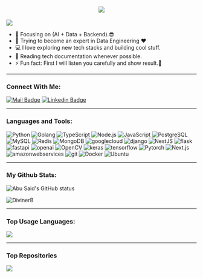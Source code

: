 <h1 align="center">
  <a href="https://git.io/typing-svg">
    <img src="https://readme-typing-svg.herokuapp.com/?lines=Hello,+There!+👋;This+is+Diviner+B....;Nice+to+meet+you!&center=true&size=30">
  </a>
</h1>

![](https://komarev.com/ghpvc/?username=DivinerB&color=brightgreen&abbreviated=true)

- 🔭 Focusing on (AI + Data + Backend).😎
- 🌱 Trying to become an expert in Data Engineering ❤
- 💻 I love exploring new tech stacks and building cool stuff.
- 📰 Reading tech documentation whenever possible.
- ⚡ Fun fact: First I will listen you carefully and show result.🤣

---

### Connect With Me:

[![Mail Badge](https://img.shields.io/badge/Gmail-D14836?style=for-the-badge&logo=gmail&logoColor=white)](mailto:jamespotter0825@gmail.com)
[![Linkedin Badge](https://img.shields.io/badge/LinkedIn-0077B5?style=for-the-badge&logo=linkedin&logoColor=white)](https://www.linkedin.com/in/james-potter-34n5/) 

---

### Languages and Tools:

![Python](https://img.shields.io/badge/Python-1572B6?style=flat-square&logo=python&logoColor=white)
![Golang](https://img.shields.io/badge/Golang-F7F7F7?style=flat-square&logo=go&logoColor=00A7D0)
![TypeScript](https://img.shields.io/badge/TypeScript-007ACC?style=flat-square&logo=typescript&logoColor=white)
![Node.js](https://img.shields.io/badge/Node.js-43853D?style=flat-square&logo=node.js&logoColor=white)
![JavaScript](https://img.shields.io/badge/JavaScript-F7DF1E?style=flat-square&logo=javascript&logoColor=black)
![PostgreSQL](https://img.shields.io/badge/PostgreSQL-31658D?style=flastic&logo=PostgreSQL&logoColor=white)
![MySQL](https://img.shields.io/badge/MySQL-005C84?style=flat-square&logo=mysql&logoColor=white)
![Redis](https://img.shields.io/badge/redis-%23DD0031.svg?&style=flat-square&logo=redis&logoColor=white)
![MongoDB](https://img.shields.io/badge/MongoDB-F7F7F7?style=flat-square&logo=mongodb&logoColor=49A248)
![googlecloud](https://img.shields.io/badge/GoogleCloud-4285F4?style=flastic&logo=googlecloud&logoColor=white)
![django](https://img.shields.io/badge/django-f7f7f7?style=flastic&logo=django&logoColor=092E20)
![NestJS](https://img.shields.io/badge/Nestjs-000000?style=flat-square&logo=nestjs&logoColor=D9224D)
![flask](https://img.shields.io/badge/flask-white?style=flat-square&logo=flask&logoColor=black)
![fastapi](https://img.shields.io/badge/fastapi-009688?style=flastic&logo=FastAPI&logoColor=F24E1E)
![openai](https://img.shields.io/badge/openai-F7F7F7?style=flat-square&logo=OpenAI&logoColor=black)
![OpenCV](https://img.shields.io/badge/OpenCV-23DD0031?style=flastic&logo=opencv&logoColor=5C3EE8)
![keras](https://img.shields.io/badge/Keras-D00000?style=flat-square&logo=keras&logoColor=white)
![tensorflow](https://img.shields.io/badge/tensorflow-f7f7f7?style=flat-square&logo=tensorflow&logoColor=FF6F00)
![Pytorch](https://img.shields.io/badge/Pytorch-E34F26?style=flat-square&logo=pytorch&logoColor=white)
![Next.js](https://img.shields.io/badge/Next.js-f7f7f7?style=flastic&logo=Next.js&logoColor=000000)
![amazonwebservices](https://img.shields.io/badge/amazonwebservices-232F3E?style=flastic&logo=AmazonWebServices&logoColor=007ACC)
![git](https://img.shields.io/badge/git-f7f7f7?style=flastic&logo=Git&logoColor=F05032)
![Docker](https://img.shields.io/badge/Docker-0CC1F3?style=flat-square&logo=docker&logoColor=white)
![Ubuntu](https://img.shields.io/badge/Ubuntu-E05924?style=flat-square&logo=ubuntu&logoColor=black)

---

### My Github Stats:

<p>
  <img align="center" src="https://github-readme-stats.vercel.app/api?username=DivinerB&show_icons=true&include_all_commits=true&theme=algolia&hide_border=true" alt="Abu Said's GitHub status" />
</p>
<p>
  <img align="center" src="https://github-readme-streak-stats.herokuapp.com/?user=DivinerB&theme=algolia" alt="DivinerB" />
</p>

---

### Top Usage Languages:

<img align="center" src="https://github-readme-stats.vercel.app/api/top-langs/?username=DivinerB&layout=compact&theme=algolia&hide_border=true&&langs_count=10" />

---


### Top Repositories


<a href="https://github.com/DivinerB/Animation-mimic">
  <img align="center" src="https://github-readme-stats.vercel.app/api/pin/?username=DivinerB&repo=Animation-mimic&theme=algolia" />
</a>
<!---
DivinerB/DivinerB is a ✨ special ✨ repository because its `README.md` (this file) appears on your GitHub profile.
You can click the Preview link to take a look at your changes.
--->
